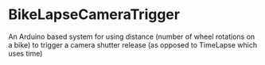 # BikeLapseCameraTrigger
An Arduino based system for using distance (number of wheel rotations on a bike) to trigger a camera shutter release (as opposed to TimeLapse which uses time)
